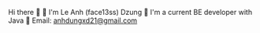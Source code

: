 Hi there 👋
🔭 I'm Le Anh (face13ss) Dzung
🤔 I'm a current BE developer with Java
💬 Email: anhdungxd21@gmail.com

<!--
**face13ss/face13ss** is a ✨ _special_ ✨ repository because its `README.md` (this file) appears on your GitHub profile.

Here are some ideas to get you started:

- 🔭 I’m currently working on ...
- 🌱 I’m currently learning ...
- 👯 I’m looking to collaborate on ...
- 🤔 I’m looking for help with ...
- 💬 Ask me about ...
- 📫 How to reach me: ...
- 😄 Pronouns: ...
- ⚡ Fun fact: ...
-->
